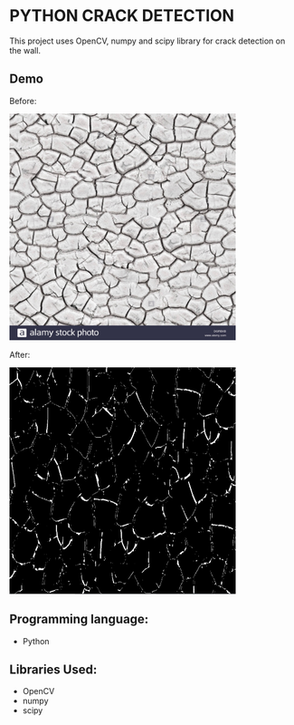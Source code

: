 #  PYTHON CRACK DETECTION

This project uses OpenCV, numpy and scipy library for crack detection on the wall.

## Demo

Before:

<img src="pic/crack2.jpg" width="400" height="400">

After:

<img src="pic/output.png" width="400" height="400">

## Programming language:

- Python

## Libraries Used:

- OpenCV
- numpy
- scipy
